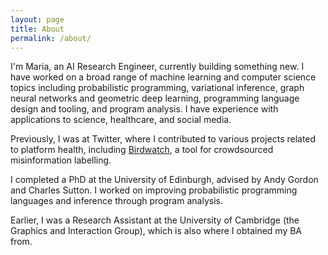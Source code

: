 ```yaml
---
layout: page
title: About
permalink: /about/
---
```


I'm Maria, an AI Research Engineer, currently building something new. I have worked on a broad range of machine learning and computer science topics including probabilistic programming, variational inference, graph neural networks and geometric deep learning, programming language design and tooling, and program analysis. I have experience with applications to science, healthcare, and social media. 

Previously, I was at Twitter, where I contributed to various projects related to platform health, including [Birdwatch](https://communitynotes.twitter.com/), a tool for crowdsourced misinformation labelling.

I completed a PhD at the University of Edinburgh, advised by Andy Gordon and Charles Sutton. I worked on improving probabilistic programming languages and inference through program analysis.

Earlier, I was a Research Assistant at the University of Cambridge (the Graphics and Interaction Group), which is also where I obtained my BA from.

[//]: <> (where for my final year project I developed an IDE for Probabilistic Programming.)

[//]: <> (My work there was focused on improving the way in which data in the healthcare sector is manipulated and analysed, by bringing the power of programming by example to spreadsheets.)

